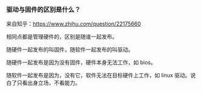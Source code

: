 
### 驱动与固件的区别是什么？


来自知乎：https://www.zhihu.com/question/22175660


相同点都是管理硬件的，区别是随谁一起发布。


随硬件一起发布的叫固件，随软件一起发布的叫驱动。


随硬件一起发布是因为没有固件，硬件本身无法工作，如 bios。


随软件一起发布是因为，没有它，软件无法在目标硬件上工作，如 linux 驱动。说白了只看出身立场，不看能力。
